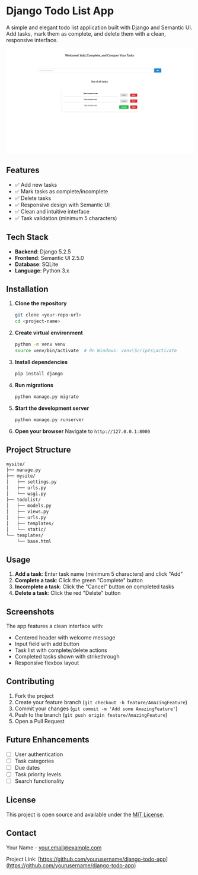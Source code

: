 # Django Todo List App

A simple and elegant todo list application built with Django and Semantic UI. Add tasks, mark them as complete, and delete them with a clean, responsive interface.

![Screenshot](images/Screenshot%20.png)
## Features

- ✅ Add new tasks
- ✅ Mark tasks as complete/incomplete
- ✅ Delete tasks
- ✅ Responsive design with Semantic UI
- ✅ Clean and intuitive interface
- ✅ Task validation (minimum 5 characters)

## Tech Stack

- **Backend**: Django 5.2.5
- **Frontend**: Semantic UI 2.5.0
- **Database**: SQLite
- **Language**: Python 3.x

## Installation

1. **Clone the repository**
   ```bash
   git clone <your-repo-url>
   cd <project-name>
   ```

2. **Create virtual environment**
   ```bash
   python -m venv venv
   source venv/bin/activate  # On Windows: venv\Scripts\activate
   ```

3. **Install dependencies**
   ```bash
   pip install django
   ```

4. **Run migrations**
   ```bash
   python manage.py migrate
   ```

5. **Start the development server**
   ```bash
   python manage.py runserver
   ```

6. **Open your browser**
   Navigate to `http://127.0.0.1:8000`

## Project Structure

```
mysite/
├── manage.py
├── mysite/
│   ├── settings.py
│   ├── urls.py
│   └── wsgi.py
├── todolist/
│   ├── models.py
│   ├── views.py
│   ├── urls.py
│   ├── templates/
│   └── static/
└── templates/
    └── base.html
```

## Usage

1. **Add a task**: Enter task name (minimum 5 characters) and click "Add"
2. **Complete a task**: Click the green "Complete" button
3. **Incomplete a task**: Click the "Cancel" button on completed tasks
4. **Delete a task**: Click the red "Delete" button

## Screenshots

The app features a clean interface with:
- Centered header with welcome message
- Input field with add button
- Task list with complete/delete actions
- Completed tasks shown with strikethrough
- Responsive flexbox layout

## Contributing

1. Fork the project
2. Create your feature branch (`git checkout -b feature/AmazingFeature`)
3. Commit your changes (`git commit -m 'Add some AmazingFeature'`)
4. Push to the branch (`git push origin feature/AmazingFeature`)
5. Open a Pull Request

## Future Enhancements

- [ ] User authentication
- [ ] Task categories
- [ ] Due dates
- [ ] Task priority levels
- [ ] Search functionality

## License

This project is open source and available under the [MIT License](LICENSE).

## Contact

Your Name - your.email@example.com

Project Link: [https://github.com/yourusername/django-todo-app](https://github.com/yourusername/django-todo-app)
